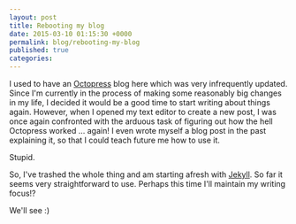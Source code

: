 ```yaml
---
layout: post
title: Rebooting my blog
date: 2015-03-10 01:15:30 +0000
permalink: blog/rebooting-my-blog
published: true
categories:
---
```

I used to have an [Octopress](http://octopress.org/) blog here which was very infrequently updated.
Since I'm currently in the process of making some reasonably big changes in my
life, I decided it would be a good time to start writing about things again.
However, when I opened my text editor to create a new post, I was once again
confronted with the arduous task of figuring out how the hell Octopress worked
... again! I even wrote myself a blog post in the past explaining it, so that
I could teach future me how to use it.

Stupid.

So, I've trashed the whole thing and am starting afresh with
[Jekyll](http://jekyllrb.com/). So far it seems very straightforward to use.
Perhaps this time I'll maintain my writing focus!?

We'll see :)
